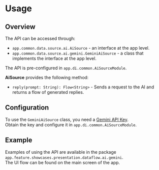 # Usage

## Overview

The API can be accessed through:
- `app.common.data.source.ai.AiSource` - an interface at the app level.
- `app.common.data.source.ai.gemini.GeminiAiSource` - a class that implements the interface at the app level.

The API is pre-configured in `app.di.common.AiSourceModule`.

**AiSource** provides the following method:

- `reply(prompt: String): Flow<String>` - Sends a request to the AI and returns a flow of generated replies.

## Configuration

To use the `GeminiAiSource` class, you need a [Gemini API Key](https://ai.google.dev/gemini-api/docs/api-key).  
Obtain the key and configure it in `app.di.common.AiSourceModule`.

## Example

Examples of using the API are available in the package `app.feature.showcases.presentation.dataflow.ai.gemini`.  
The UI flow can be found on the main screen of the app.
